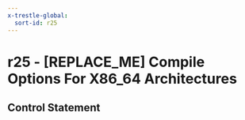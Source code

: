 ```yaml
---
x-trestle-global:
  sort-id: r25
---
```


# r25 - \[REPLACE_ME\] Compile Options For X86_64 Architectures

## Control Statement
